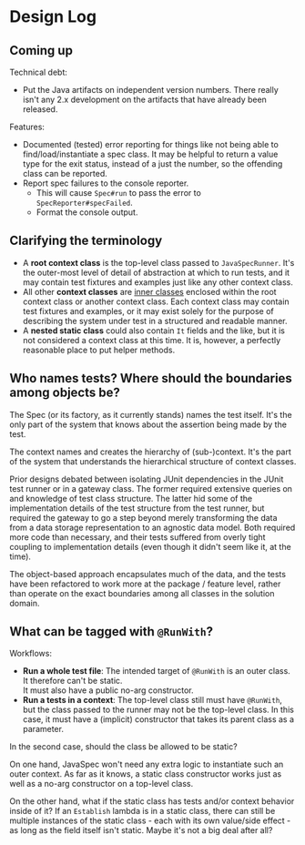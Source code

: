 # Design Log

## Coming up

Technical debt:

- Put the Java artifacts on independent version numbers.  There really isn't any 2.x development on the artifacts that
  have already been released.


Features:

- Documented (tested) error reporting for things like not being able to find/load/instantiate a spec class.
  It may be helpful to return a value type for the exit status, instead of a just the number, so the offending class can
  be reported.
- Report spec failures to the console reporter.
  - This will cause `Spec#run` to pass the error to `SpecReporter#specFailed`.
  - Format the console output.


## Clarifying the terminology

- A **root context class** is the top-level class passed to `JavaSpecRunner`.  It's the outer-most level of detail
  of abstraction at which to run tests, and it may contain test fixtures and examples just like any other context class.
- All other **context classes** are [inner classes](https://docs.oracle.com/javase/tutorial/java/javaOO/nested.html) 
  enclosed within the root context class or another context class.  Each context class may contain test fixtures and
  examples, or it may exist solely for the purpose of describing the system under test in a structured and readable
  manner.
- A **nested static class** could also contain `It` fields and the like, but it is not considered a context class at
  this time.  It is, however, a perfectly reasonable place to put helper methods.


## Who names tests?  Where should the boundaries among objects be?

The Spec (or its factory, as it currently stands) names the test itself.  It's the only part of the system that knows
about the assertion being made by the test.

The context names and creates the hierarchy of (sub-)context.  It's the part of the system that understands the
hierarchical structure of context classes.

Prior designs debated between isolating JUnit dependencies in the JUnit test runner or in a gateway class.  The former
required extensive queries on and knowledge of test class structure.  The latter hid some of the implementation details
of the test structure from the test runner, but required the gateway to go a step beyond merely transforming the data
from a data storage representation to an agnostic data model.  Both required more code than necessary, and their tests
suffered from overly tight coupling to implementation details (even though it didn't seem like it, at the time).

The object-based approach encapsulates much of the data, and the tests have been refactored to work more at the
package / feature level, rather than operate on the exact boundaries among all classes in the solution domain.


## What can be tagged with `@RunWith`?

Workflows:

- **Run a whole test file**: The intended target of `@RunWith` is an outer class.  It therefore can't be static.  
  It must also have a public no-arg constructor.
- **Run a tests in a context**: The top-level class still must have `@RunWith`, but the class passed to the runner may
  not be the top-level class.  In this case, it must have a (implicit) constructor that takes its parent class as a
  parameter.

In the second case, should the class be allowed to be static?

On one hand, JavaSpec won't need any extra logic to instantiate such an outer context.  As far as it knows, a static
class constructor works just as well as a no-arg constructor on a top-level class.

On the other hand, what if the static class has tests and/or context behavior inside of it?  If an `Establish` lambda
is in a static class, there can still be multiple instances of the static class - each with its own value/side effect -
as long as the field itself isn't static.  Maybe it's not a big deal after all?
